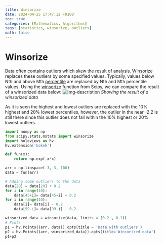 ```yaml
---
title: Winsorize
date: 2024-04-25 17:47:12 +0100
toc: true
categories: [Mathematics, Algorithms]
tags: [statistics, winsorize, outliers]
math: false
---
```

# Winsorize

Data often contains outliers which skew the result of analysis. [Winsorize](https://en.wikipedia.org/wiki/Winsorizing) replaces these outliers by some specified values. Typically, values below Nth and above Mth [percentile](https://en.wikipedia.org/wiki/Percentile) are replaced by Nth and Mth percentile values.
Using the [winsorize](https://docs.scipy.org/doc/scipy-1.13.1/reference/generated/scipy.stats.mstats.winsorize.html) function from Scipy, we can compare the result of a winsorized data below:
![img-description](https://github.com/Reza31415/Reza31415.github.io/tree/main/_posts/_post_assets/2024-06-24-winsorize/bokeh_plot.png)
_Showing the result of a winsorized data_

As it is seen the highest and lowest outliers are replaced with the 10% highest and 20% lowest percentiles, however, the outlier in the near -2.2 is still there since this outlier does not fall within the 10% highest or 20% lowest outliers.

```python
import numpy as np
from scipy.stats.mstats import winsorize
import holoviews as hv
hv.extension('bokeh')

def fun(x):
    return np.exp(-x*x)

arr = np.linspace(-3, 3, 100)
data = fun(arr)

# Adding some outliers to the data
data[20] = data[20] + 0.2
for i in range(10):
    data[45+i]= data[45+i] + 0.2
for i in range(10):
    data[i]= data[i] - 0.2
    data[99-i]= data[99-i] - 0.2

winsorized_data = winsorize(data, limits = (0.2 , 0.1))
# Plots
p1 = hv.Points((arr, data)).opts(title = 'Data with outliers')
p2 = hv.Points((arr, winsorized_data)).opts(title='Winsorized data')
p1+p2
```
